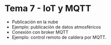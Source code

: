# Tema 7 - IoT y MQTT

- Publicación en la nube 
- Ejemplo: publicación de datos atmosféricos 
- Conexión con broker MQTT 
- Ejemplo: control remoto de caldera por MQTT.